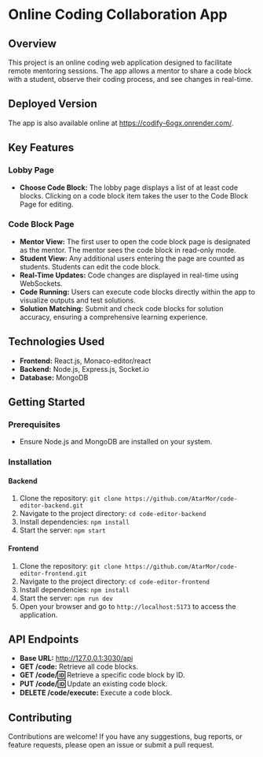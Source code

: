 #  Online Coding Collaboration App

## Overview
This project is an online coding web application designed to facilitate remote mentoring sessions. The app allows a mentor to share a code block with a student, observe their coding process, and see changes in real-time.

## Deployed Version
The app is also available online at https://codify-6ogx.onrender.com/.

## Key Features
### Lobby Page
- **Choose Code Block:** The lobby page displays a list of at least code blocks. Clicking on a code block item takes the user to the Code Block Page for editing.

### Code Block Page
- **Mentor View:** The first user to open the code block page is designated as the mentor. The mentor sees the code block in read-only mode.
- **Student View:** Any additional users entering the page are counted as students. Students can edit the code block.
- **Real-Time Updates:** Code changes are displayed in real-time using WebSockets.
- **Code Running:** Users can execute code blocks directly within the app to visualize outputs and test solutions.
- **Solution Matching:** Submit and check code blocks for solution accuracy, ensuring a comprehensive learning experience.

## Technologies Used
- **Frontend:** React.js, Monaco-editor/react
- **Backend:** Node.js, Express.js, Socket.io
- **Database:** MongoDB

## Getting Started
### Prerequisites
- Ensure Node.js and MongoDB are installed on your system.

### Installation
#### Backend
1. Clone the repository: `git clone https://github.com/AtarMor/code-editor-backend.git`
2. Navigate to the project directory: `cd code-editor-backend`
3. Install dependencies: `npm install`
4. Start the server: `npm start`

#### Frontend
1. Clone the repository: `git clone https://github.com/AtarMor/code-editor-frontend.git`
2. Navigate to the project directory: `cd code-editor-frontend`
3. Install dependencies: `npm install`
4. Start the server: `npm run dev`
5. Open your browser and go to `http://localhost:5173` to access the application.

## API Endpoints
- **Base URL:** http://127.0.0.1:3030/api
- **GET /code:** Retrieve all code blocks.
- **GET /code/:id:** Retrieve a specific code block by ID.
- **PUT /code/:id:** Update an existing code block.
- **DELETE /code/execute:** Execute a code block.

## Contributing
Contributions are welcome! If you have any suggestions, bug reports, or feature requests, please open an issue or submit a pull request.